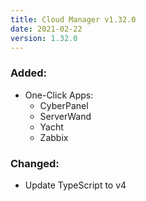 ```yaml
---
title: Cloud Manager v1.32.0
date: 2021-02-22
version: 1.32.0
---
```


### Added:

- One-Click Apps:
  - CyberPanel
  - ServerWand
  - Yacht
  - Zabbix

### Changed:

- Update TypeScript to v4

